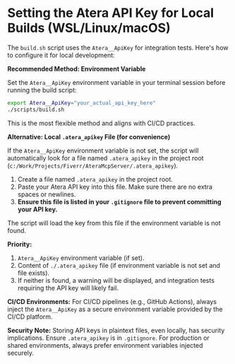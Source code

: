 # Setting the Atera API Key for Local Builds (WSL/Linux/macOS)

The `build.sh` script uses the `Atera__ApiKey` for integration tests. Here's how to configure it for local development:

**Recommended Method: Environment Variable**

Set the `Atera__ApiKey` environment variable in your terminal session before running the build script:
```bash
export Atera__ApiKey="your_actual_api_key_here"
./scripts/build.sh
```
This is the most flexible method and aligns with CI/CD practices.

**Alternative: Local `.atera_apikey` File (for convenience)**

If the `Atera__ApiKey` environment variable is not set, the script will automatically look for a file named `.atera_apikey` in the project root (`c:/Work/Projects/Fiverr/AteraMcpServer/.atera_apikey`).

1.  Create a file named `.atera_apikey` in the project root.
2.  Paste your Atera API key into this file. Make sure there are no extra spaces or newlines.
3.  **Ensure this file is listed in your `.gitignore` file to prevent committing your API key.**

The script will load the key from this file if the environment variable is not found.

**Priority:**
1.  `Atera__ApiKey` environment variable (if set).
2.  Content of `./.atera_apikey` file (if environment variable is not set and file exists).
3.  If neither is found, a warning will be displayed, and integration tests requiring the API key will likely fail.

**CI/CD Environments:**
For CI/CD pipelines (e.g., GitHub Actions), always inject the `Atera__ApiKey` as a secure environment variable provided by the CI/CD platform.

**Security Note:**
Storing API keys in plaintext files, even locally, has security implications. Ensure `.atera_apikey` is in `.gitignore`. For production or shared environments, always prefer environment variables injected securely.
